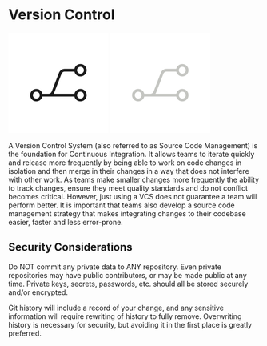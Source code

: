 # Version Control

![git image](img6/git_light.svg ':size=100x100 :class=light-mode-icon :alt= git image; light mode')
![git image](img6/git_dark.svg ':size=100x100 :class=dark-mode-icon :alt= git image; dark mode')

A Version Control System (also referred to as Source Code Management) is the foundation for Continuous Integration. It allows teams to iterate quickly and release more frequently by being able to work on code changes in isolation and then merge in their changes in a way that does not interfere with other work. As teams make smaller changes more frequently the ability to track changes, ensure they meet quality standards and do not conflict becomes critical. However, just using a VCS does not guarantee a team will perform better. It is important that teams also develop a source code management strategy that makes integrating changes to their codebase easier, faster and less error-prone.

## Security Considerations

Do NOT commit any private data to ANY repository. Even private repositories may
have public contributors, or may be made public at any time. Private keys,
secrets, passwords, etc. should all be stored securely and/or encrypted.

Git history will include a record of your change, and any sensitive information
will require rewriting of history to fully remove. Overwriting history is
necessary for security, but avoiding it in the first place is greatly
preferred.
